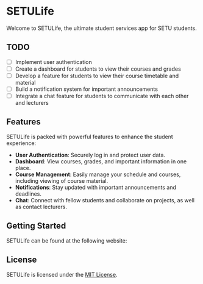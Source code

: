 # SETULife

Welcome to SETULife, the ultimate student services app for SETU students.

## TODO

- [ ] Implement user authentication
- [ ] Create a dashboard for students to view their courses and grades
- [ ] Develop a feature for students to view their course timetable and material
- [ ] Build a notification system for important announcements
- [ ] Integrate a chat feature for students to communicate with each other and lecturers

## Features

SETULife is packed with powerful features to enhance the student experience:

- **User Authentication**: Securely log in and protect user data.
- **Dashboard**: View courses, grades, and important information in one place.
- **Course Management**: Easily manage your schedule and courses, including viewing of course material.
- **Notifications**: Stay updated with important announcements and deadlines.
- **Chat**: Connect with fellow students and collaborate on projects, as well as contact lecturers.

## Getting Started

SETULife can be found at the following website:

## License

SETULife is licensed under the [MIT License](LICENSE).
